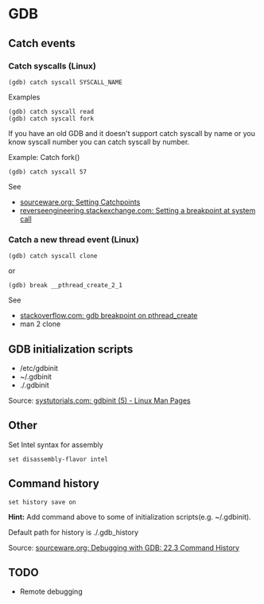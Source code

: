 GDB
===

## Catch events

### Catch syscalls (Linux)

```
(gdb) catch syscall SYSCALL_NAME
```

Examples

```
(gdb) catch syscall read
(gdb) catch syscall fork
```

If you have an old GDB and it doesn't support catch syscall by name or you know syscall number you can catch syscall by number.

Example: Catch fork()

```
(gdb) catch syscall 57
```

See

- [sourceware.org: Setting Catchpoints](https://sourceware.org/gdb/onlinedocs/gdb/Set-Catchpoints.html)
- [reverseengineering.stackexchange.com: Setting a breakpoint at system call](https://reverseengineering.stackexchange.com/questions/6835/setting-a-breakpoint-at-system-call)

### Catch a new thread event (Linux)

```
(gdb) catch syscall clone
```

or

```
(gdb) break __pthread_create_2_1
```

See

- [stackoverflow.com: gdb breakpoint on pthread_create](https://stackoverflow.com/questions/1440643/gdb-breakpoint-on-pthread-create)
- man 2 clone

## GDB initialization scripts

- /etc/gdbinit
- ~/.gdbinit
- ./.gdbinit

Source: [systutorials.com: gdbinit (5) - Linux Man Pages](https://www.systutorials.com/docs/linux/man/5-gdbinit/)

## Other

Set Intel syntax for assembly

```
set disassembly-flavor intel
```

## Command history

```
set history save on
```

**Hint:** Add command above to some of initialization scripts(e.g. ~/.gdbinit).

Default path for history is ./.gdb_history

Source: [sourceware.org: Debugging with GDB: 22.3 Command History](https://sourceware.org/gdb/current/onlinedocs/gdb/Command-History.html)

## TODO
 - Remote debugging


